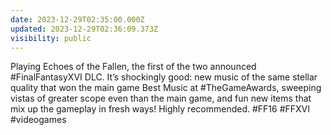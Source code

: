 ```yaml
---
date: 2023-12-29T02:35:00.000Z
updated: 2023-12-29T02:36:09.373Z
visibility: public
---
```


Playing Echoes of the Fallen, the first of the two announced #FinalFantasyXVI DLC. It’s shockingly good: new music of the same stellar quality that won the main game Best Music at #TheGameAwards, sweeping vistas of greater scope even than the main game, and fun new items that mix up the gameplay in fresh ways! Highly recommended. #FF16 #FFXVI #videogames
